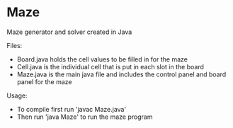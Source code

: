 # Maze
Maze generator and solver created in Java

Files:

  - Board.java holds the cell values to be filled in for the maze
  - Cell.java is the individual cell that is put in each slot in the board
  - Maze.java is the main java file and includes the control panel and board panel for the maze
  
Usage:

  - To compile first run 'javac Maze.java'
  - Then run 'java Maze' to run the maze program
